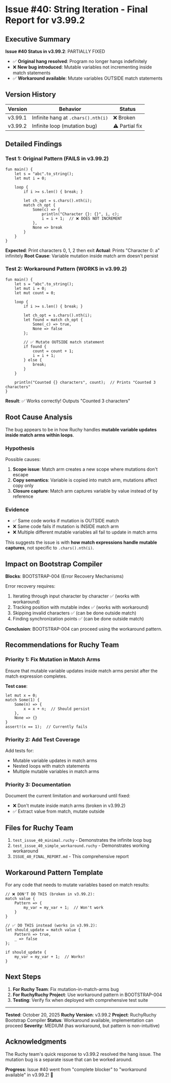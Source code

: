 # Issue #40: String Iteration - Final Report for v3.99.2

## Executive Summary

**Issue #40 Status in v3.99.2**: PARTIALLY FIXED

- ✅ **Original hang resolved**: Program no longer hangs indefinitely
- ❌ **New bug introduced**: Mutable variables not incrementing inside match statements
- ✅ **Workaround available**: Mutate variables OUTSIDE match statements

## Version History

| Version | Behavior | Status |
|---------|----------|--------|
| v3.99.1 | Infinite hang at `.chars().nth(i)` | ❌ Broken |
| v3.99.2 | Infinite loop (mutation bug) | ⚠️ Partial fix |

## Detailed Findings

### Test 1: Original Pattern (FAILS in v3.99.2)

```ruchy
fun main() {
    let s = "abc".to_string();
    let mut i = 0;

    loop {
        if i >= s.len() { break; }

        let ch_opt = s.chars().nth(i);
        match ch_opt {
            Some(c) => {
                println("Character {}: {}", i, c);
                i = i + 1;  // ❌ DOES NOT INCREMENT
            },
            None => break
        }
    }
}
```

**Expected**: Print characters 0, 1, 2 then exit
**Actual**: Prints "Character 0: a" infinitely
**Root Cause**: Variable mutation inside match arm doesn't persist

### Test 2: Workaround Pattern (WORKS in v3.99.2)

```ruchy
fun main() {
    let s = "abc".to_string();
    let mut i = 0;
    let mut count = 0;

    loop {
        if i >= s.len() { break; }

        let ch_opt = s.chars().nth(i);
        let found = match ch_opt {
            Some(_c) => true,
            None => false
        };

        // ✅ Mutate OUTSIDE match statement
        if found {
            count = count + 1;
            i = i + 1;
        } else {
            break;
        }
    }

    println("Counted {} characters", count);  // Prints "Counted 3 characters"
}
```

**Result**: ✅ Works correctly! Outputs "Counted 3 characters"

## Root Cause Analysis

The bug appears to be in how Ruchy handles **mutable variable updates inside match arms within loops**.

### Hypothesis

Possible causes:
1. **Scope issue**: Match arm creates a new scope where mutations don't escape
2. **Copy semantics**: Variable is copied into match arm, mutations affect copy only
3. **Closure capture**: Match arm captures variable by value instead of by reference

### Evidence

- ✅ Same code works if mutation is OUTSIDE match
- ❌ Same code fails if mutation is INSIDE match arm
- ❌ Multiple different mutable variables all fail to update in match arms

This suggests the issue is with **how match expressions handle mutable captures**, not specific to `.chars().nth(i)`.

## Impact on Bootstrap Compiler

**Blocks**: BOOTSTRAP-004 (Error Recovery Mechanisms)

Error recovery requires:
1. Iterating through input character by character ✅ (works with workaround)
2. Tracking position with mutable index ✅ (works with workaround)
3. Skipping invalid characters ✅ (can be done outside match)
4. Finding synchronization points ✅ (can be done outside match)

**Conclusion**: BOOTSTRAP-004 can proceed using the workaround pattern.

## Recommendations for Ruchy Team

### Priority 1: Fix Mutation in Match Arms

Ensure that mutable variable updates inside match arms persist after the match expression completes.

**Test case**:
```ruchy
let mut x = 0;
match Some(1) {
    Some(n) => {
        x = x + n;  // Should persist
    },
    None => {}
}
assert!(x == 1);  // Currently fails
```

### Priority 2: Add Test Coverage

Add tests for:
- Mutable variable updates in match arms
- Nested loops with match statements
- Multiple mutable variables in match arms

### Priority 3: Documentation

Document the current limitation and workaround until fixed:
- ❌ Don't mutate inside match arms (broken in v3.99.2)
- ✅ Extract value from match, mutate outside

## Files for Ruchy Team

1. `test_issue_40_minimal.ruchy` - Demonstrates the infinite loop bug
2. `test_issue_40_simple_workaround.ruchy` - Demonstrates working workaround
3. `ISSUE_40_FINAL_REPORT.md` - This comprehensive report

## Workaround Pattern Template

For any code that needs to mutate variables based on match results:

```ruchy
// ❌ DON'T DO THIS (broken in v3.99.2):
match value {
    Pattern => {
        my_var = my_var + 1;  // Won't work
    }
}

// ✅ DO THIS instead (works in v3.99.2):
let should_update = match value {
    Pattern => true,
    _ => false
};

if should_update {
    my_var = my_var + 1;  // Works!
}
```

## Next Steps

1. **For Ruchy Team**: Fix mutation-in-match-arms bug
2. **For RuchyRuchy Project**: Use workaround pattern in BOOTSTRAP-004
3. **Testing**: Verify fix when deployed with comprehensive test suite

---

**Tested**: October 20, 2025
**Ruchy Version**: v3.99.2
**Project**: RuchyRuchy Bootstrap Compiler
**Status**: Workaround available, implementation can proceed
**Severity**: MEDIUM (has workaround, but pattern is non-intuitive)

## Acknowledgments

The Ruchy team's quick response to v3.99.2 resolved the hang issue. The mutation bug is a separate issue that can be worked around.

**Progress**: Issue #40 went from "complete blocker" to "workaround available" in v3.99.2! 🎉
